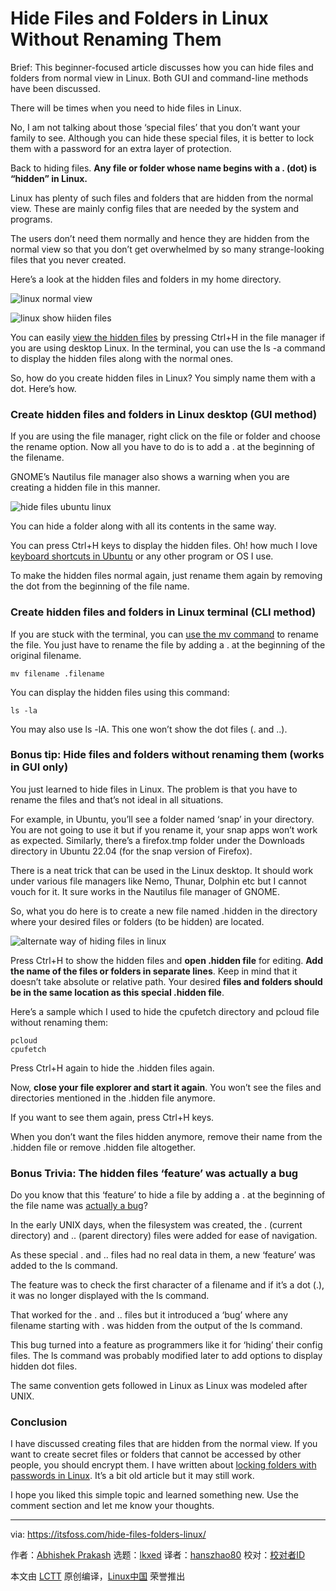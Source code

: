 [#]: subject: "Hide Files and Folders in Linux Without Renaming Them"
[#]: via: "https://itsfoss.com/hide-files-folders-linux/"
[#]: author: "Abhishek Prakash https://itsfoss.com/author/abhishek/"
[#]: collector: "lkxed"
[#]: translator: "hanszhao80"
[#]: reviewer: " "
[#]: publisher: " "
[#]: url: " "

Hide Files and Folders in Linux Without Renaming Them
======
Brief: This beginner-focused article discusses how you can hide files and folders from normal view in Linux. Both GUI and command-line methods have been discussed.

There will be times when you need to hide files in Linux.

No, I am not talking about those ‘special files’ that you don’t want your family to see. Although you can hide these special files, it is better to lock them with a password for an extra layer of protection.

Back to hiding files. **Any file or folder whose name begins with a . (dot) is “hidden” in Linux.**

Linux has plenty of such files and folders that are hidden from the normal view. These are mainly config files that are needed by the system and programs.

The users don’t need them normally and hence they are hidden from the normal view so that you don’t get overwhelmed by so many strange-looking files that you never created.

Here’s a look at the hidden files and folders in my home directory.

![linux normal view][1]

![linux show hiiden files][2]

You can easily [view the hidden files][3] by pressing Ctrl+H in the file manager if you are using desktop Linux. In the terminal, you can use the ls -a command to display the hidden files along with the normal ones.

So, how do you create hidden files in Linux? You simply name them with a dot. Here’s how.

### Create hidden files and folders in Linux desktop (GUI method)

If you are using the file manager, right click on the file or folder and choose the rename option. Now all you have to do is to add a . at the beginning of the filename.

GNOME’s Nautilus file manager also shows a warning when you are creating a hidden file in this manner.

![hide files ubuntu linux][4]

You can hide a folder along with all its contents in the same way.

You can press Ctrl+H keys to display the hidden files. Oh! how much I love [keyboard shortcuts in Ubuntu][5] or any other program or OS I use.

To make the hidden files normal again, just rename them again by removing the dot from the beginning of the file name.

### Create hidden files and folders in Linux terminal (CLI method)

If you are stuck with the terminal, you can [use the mv command][6] to rename the file. You just have to rename the file by adding a . at the beginning of the original filename.

```
mv filename .filename
```

You can display the hidden files using this command:

```
ls -la
```

You may also use ls -lA. This one won’t show the dot files (. and ..).

### Bonus tip: Hide files and folders without renaming them (works in GUI only)

You just learned to hide files in Linux. The problem is that you have to rename the files and that’s not ideal in all situations.

For example, in Ubuntu, you’ll see a folder named ‘snap’ in your directory. You are not going to use it but if you rename it, your snap apps won’t work as expected. Similarly, there’s a firefox.tmp folder under the Downloads directory in Ubuntu 22.04 (for the snap version of Firefox).

There is a neat trick that can be used in the Linux desktop. It should work under various file managers like Nemo, Thunar, Dolphin etc but I cannot vouch for it. It sure works in the Nautilus file manager of GNOME.

So, what you do here is to create a new file named .hidden in the directory where your desired files or folders (to be hidden) are located.

![alternate way of hiding files in linux][7]

Press Ctrl+H to show the hidden files and **open .hidden file** for editing. **Add the name of the files or folders in separate lines**. Keep in mind that it doesn’t take absolute or relative path. Your desired **files and folders should be in the same location as this special .hidden file**.

Here’s a sample which I used to hide the cpufetch directory and pcloud file without renaming them:

```
pcloud
cpufetch
```

Press Ctrl+H again to hide the .hidden files again.

Now, **close your file explorer and start it again**. You won’t see the files and directories mentioned in the .hidden file anymore.

If you want to see them again, press Ctrl+H keys.

When you don’t want the files hidden anymore, remove their name from the .hidden file or remove .hidden file altogether.

### Bonus Trivia: The hidden files ‘feature’ was actually a bug

Do you know that this ‘feature’ to hide a file by adding a . at the beginning of the file name was [actually a bug][8]?

In the early UNIX days, when the filesystem was created, the . (current directory) and .. (parent directory) files were added for ease of navigation.

As these special . and .. files had no real data in them, a new ‘feature’ was added to the ls command.

The feature was to check the first character of a filename and if it’s a dot (.), it was no longer displayed with the ls command.

That worked for the . and .. files but it introduced a ‘bug’ where any filename starting with . was hidden from the output of the ls command.

This bug turned into a feature as programmers like it for ‘hiding’ their config files. The ls command was probably modified later to add options to display hidden dot files.

The same convention gets followed in Linux as Linux was modeled after UNIX.

### Conclusion

I have discussed creating files that are hidden from the normal view. If you want to create secret files or folders that cannot be accessed by other people, you should encrypt them. I have written about [locking folders with passwords in Linux][9]. It’s a bit old article but it may still work.

I hope you liked this simple topic and learned something new. Use the comment section and let me know your thoughts.

--------------------------------------------------------------------------------

via: https://itsfoss.com/hide-files-folders-linux/

作者：[Abhishek Prakash][a]
选题：[lkxed][b]
译者：[hanszhao80](https://github.com/hanszhao80)
校对：[校对者ID](https://github.com/校对者ID)

本文由 [LCTT](https://github.com/LCTT/TranslateProject) 原创编译，[Linux中国](https://linux.cn/) 荣誉推出

[a]: https://itsfoss.com/author/abhishek/
[b]: https://github.com/lkxed
[1]: https://itsfoss.com/wp-content/uploads/2022/06/linux-normal-view.png
[2]: https://itsfoss.com/wp-content/uploads/2022/06/linux-show-hiiden-files.png
[3]: https://itsfoss.com/hide-folders-and-show-hidden-files-in-ubuntu-beginner-trick/
[4]: https://itsfoss.com/wp-content/uploads/2022/06/hide-files-ubuntu-linux.png
[5]: https://itsfoss.com/ubuntu-shortcuts/
[6]: https://linuxhandbook.com/mv-command/
[7]: https://itsfoss.com/wp-content/uploads/2022/06/alternate-way-of-hiding-files-in-linux.png
[8]: https://linux-audit.com/linux-history-how-dot-files-became-hidden-files/
[9]: https://itsfoss.com/password-protect-folder-linux/
